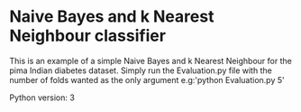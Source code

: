 # Naive Bayes and k Nearest Neighbour classifier

This is an example of a simple Naive Bayes and k Nearest Neighbour for the pima Indian diabetes dataset. Simply run the Evaluation.py file with the number of folds wanted as the only argument e.g:'python Evaluation.py 5'

Python version: 3
